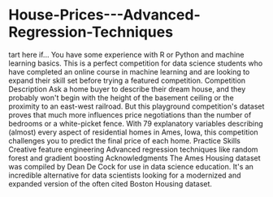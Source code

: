 # House-Prices---Advanced-Regression-Techniques
tart here if... You have some experience with R or Python and machine learning basics. This is a perfect competition for data science students who have completed an online course in machine learning and are looking to expand their skill set before trying a featured competition.   Competition Description   Ask a home buyer to describe their dream house, and they probably won't begin with the height of the basement ceiling or the proximity to an east-west railroad. But this playground competition's dataset proves that much more influences price negotiations than the number of bedrooms or a white-picket fence.  With 79 explanatory variables describing (almost) every aspect of residential homes in Ames, Iowa, this competition challenges you to predict the final price of each home.  Practice Skills Creative feature engineering  Advanced regression techniques like random forest and gradient boosting Acknowledgments The Ames Housing dataset was compiled by Dean De Cock for use in data science education. It's an incredible alternative for data scientists looking for a modernized and expanded version of the often cited Boston Housing dataset. 
